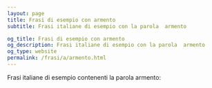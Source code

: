 ```yaml
---
layout: page
title: Frasi di esempio con armento 
subtitle: Frasi italiane di esempio con la parola  armento

og_title: Frasi di esempio con armento 
og_description: Frasi italiane di esempio con la parola  armento
og_type: website
permalink: /frasi/a/armento.html
---
```


Frasi italiane di esempio contenenti la parola armento:


